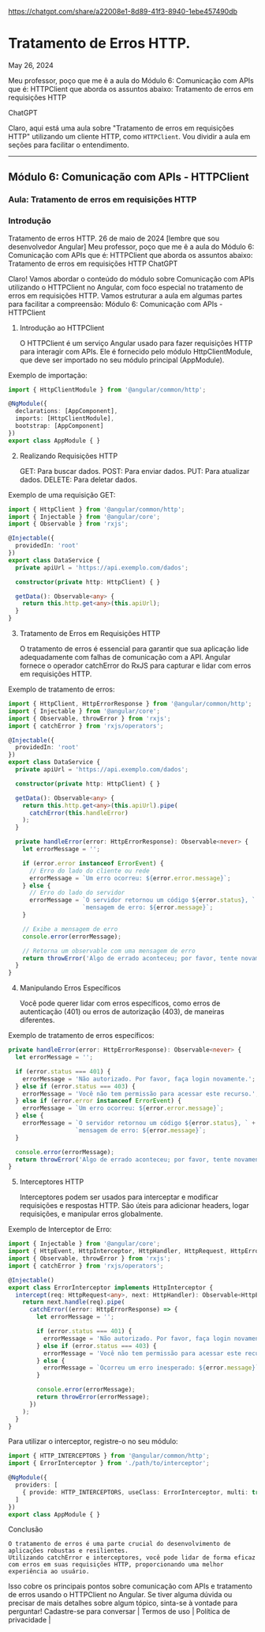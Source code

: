 
https://chatgpt.com/share/a22008e1-8d89-41f3-8940-1ebe457490db


# Tratamento de Erros HTTP.

May 26, 2024

Meu professor, poço que me ê a aula do Módulo 6: Comunicação com APIs que é: HTTPClient que aborda os assuntos abaixo:  Tratamento de erros em requisições HTTP

ChatGPT

Claro, aqui está uma aula sobre "Tratamento de erros em requisições HTTP" utilizando um cliente HTTP, como `HTTPClient`. Vou dividir a aula em seções para facilitar o entendimento.

------

## Módulo 6: Comunicação com APIs - HTTPClient

### Aula: Tratamento de erros em requisições HTTP

### Introdução



Tratamento de erros HTTP.
26 de maio de 2024
[lembre que sou desenvolvedor Angular] Meu professor, poço que me ê a aula do Módulo 6: Comunicação com APIs que é: HTTPClient que aborda os assuntos abaixo:  Tratamento de erros em requisições HTTP
ChatGPT

Claro! Vamos abordar o conteúdo do módulo sobre Comunicação com APIs utilizando o HTTPClient no Angular, com foco especial no tratamento de erros em requisições HTTP. Vamos estruturar a aula em algumas partes para facilitar a compreensão:
Módulo 6: Comunicação com APIs - HTTPClient

1. Introdução ao HTTPClient

    O HTTPClient é um serviço Angular usado para fazer requisições HTTP para interagir com APIs.
    Ele é fornecido pelo módulo HttpClientModule, que deve ser importado no seu módulo principal (AppModule).

Exemplo de importação:

```typescript
import { HttpClientModule } from '@angular/common/http';

@NgModule({
  declarations: [AppComponent],
  imports: [HttpClientModule],
  bootstrap: [AppComponent]
})
export class AppModule { }
```

2. Realizando Requisições HTTP

    GET: Para buscar dados.
    POST: Para enviar dados.
    PUT: Para atualizar dados.
    DELETE: Para deletar dados.

Exemplo de uma requisição GET:

```typescript
import { HttpClient } from '@angular/common/http';
import { Injectable } from '@angular/core';
import { Observable } from 'rxjs';

@Injectable({
  providedIn: 'root'
})
export class DataService {
  private apiUrl = 'https://api.exemplo.com/dados';

  constructor(private http: HttpClient) { }

  getData(): Observable<any> {
    return this.http.get<any>(this.apiUrl);
  }
}
```

3. Tratamento de Erros em Requisições HTTP

    O tratamento de erros é essencial para garantir que sua aplicação lide adequadamente com falhas de comunicação com a API.
    Angular fornece o operador catchError do RxJS para capturar e lidar com erros em requisições HTTP.

Exemplo de tratamento de erros:

```typescript
import { HttpClient, HttpErrorResponse } from '@angular/common/http';
import { Injectable } from '@angular/core';
import { Observable, throwError } from 'rxjs';
import { catchError } from 'rxjs/operators';

@Injectable({
  providedIn: 'root'
})
export class DataService {
  private apiUrl = 'https://api.exemplo.com/dados';

  constructor(private http: HttpClient) { }

  getData(): Observable<any> {
    return this.http.get<any>(this.apiUrl).pipe(
      catchError(this.handleError)
    );
  }

  private handleError(error: HttpErrorResponse): Observable<never> {
    let errorMessage = '';

    if (error.error instanceof ErrorEvent) {
      // Erro do lado do cliente ou rede
      errorMessage = `Um erro ocorreu: ${error.error.message}`;
    } else {
      // Erro do lado do servidor
      errorMessage = `O servidor retornou um código ${error.status}, ` +
                     `mensagem de erro: ${error.message}`;
    }

    // Exibe a mensagem de erro
    console.error(errorMessage);

    // Retorna um observable com uma mensagem de erro
    return throwError('Algo de errado aconteceu; por favor, tente novamente mais tarde.');
  }
}
```

4. Manipulando Erros Específicos

    Você pode querer lidar com erros específicos, como erros de autenticação (401) ou erros de autorização (403), de maneiras diferentes.

Exemplo de tratamento de erros específicos:

```typescript
private handleError(error: HttpErrorResponse): Observable<never> {
  let errorMessage = '';

  if (error.status === 401) {
    errorMessage = 'Não autorizado. Por favor, faça login novamente.';
  } else if (error.status === 403) {
    errorMessage = 'Você não tem permissão para acessar este recurso.';
  } else if (error.error instanceof ErrorEvent) {
    errorMessage = `Um erro ocorreu: ${error.error.message}`;
  } else {
    errorMessage = `O servidor retornou um código ${error.status}, ` +
                   `mensagem de erro: ${error.message}`;
  }

  console.error(errorMessage);
  return throwError('Algo de errado aconteceu; por favor, tente novamente mais tarde.');
}
```

5. Interceptores HTTP

    Interceptores podem ser usados para interceptar e modificar requisições e respostas HTTP.
    São úteis para adicionar headers, logar requisições, e manipular erros globalmente.

Exemplo de Interceptor de Erro:

```typescript
import { Injectable } from '@angular/core';
import { HttpEvent, HttpInterceptor, HttpHandler, HttpRequest, HttpErrorResponse } from '@angular/common/http';
import { Observable, throwError } from 'rxjs';
import { catchError } from 'rxjs/operators';

@Injectable()
export class ErrorInterceptor implements HttpInterceptor {
  intercept(req: HttpRequest<any>, next: HttpHandler): Observable<HttpEvent<any>> {
    return next.handle(req).pipe(
      catchError((error: HttpErrorResponse) => {
        let errorMessage = '';

        if (error.status === 401) {
          errorMessage = 'Não autorizado. Por favor, faça login novamente.';
        } else if (error.status === 403) {
          errorMessage = 'Você não tem permissão para acessar este recurso.';
        } else {
          errorMessage = `Ocorreu um erro inesperado: ${error.message}`;
        }

        console.error(errorMessage);
        return throwError(errorMessage);
      })
    );
  }
}
```

Para utilizar o interceptor, registre-o no seu módulo:

```typescript
import { HTTP_INTERCEPTORS } from '@angular/common/http';
import { ErrorInterceptor } from './path/to/interceptor';

@NgModule({
  providers: [
    { provide: HTTP_INTERCEPTORS, useClass: ErrorInterceptor, multi: true }
  ]
})
export class AppModule { }
```

Conclusão

    O tratamento de erros é uma parte crucial do desenvolvimento de aplicações robustas e resilientes.
    Utilizando catchError e interceptores, você pode lidar de forma eficaz com erros em suas requisições HTTP, proporcionando uma melhor experiência ao usuário.

Isso cobre os principais pontos sobre comunicação com APIs e tratamento de erros usando o HTTPClient no Angular. Se tiver alguma dúvida ou precisar de mais detalhes sobre algum tópico, sinta-se à vontade para perguntar!
Cadastre-se para conversar
|
Termos de uso
|
Política de privacidade
|

